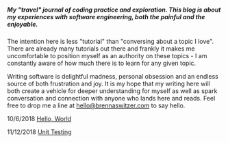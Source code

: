 ##### My "travel" journal of coding practice and exploration. This blog is about my experiences with software engineering, both the painful and the enjoyable. 

The intention here is less "tutorial" than "conversing about a topic I love". There are already many tutorials out there and frankly it makes me uncomfortable to position myself as an authority on these topics - I am constantly aware of how much there is to learn for any given topic. 

Writing software is delightful madness, personal obsession and an endless source of both frustration and joy. It is my hope that my writing here will both create a vehicle for deeper understanding for myself as well as spark conversation and connection with anyone who lands here and reads. Feel free to drop me a line at [hello@brennaswitzer.com](mailto:hello@brennaswitzer.com) to say hello.

10/6/2018 [Hello, World](helloWorld.md)

11/12/2018 [Unit Testing](unitTesting.md)
